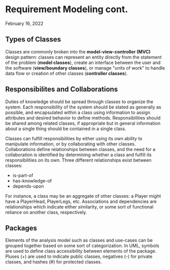 # Requirement Modeling cont.
February 16, 2022

## Types of Classes
Classes are commonly broken into the **model-view-controller (MVC)** design pattern: classes can represent an entity directly from the statement of the problem (**model classes**), create an interface between the user and the software (**view/boundary classes**), or manage "units of work" to handle data flow or creation of other classes (**controller classes**).

## Responsibilites and Collaborations
Duties of knowledge should be spread through classes to organize the system. Each responsibility of the system should be stated as generally as possible, and encapsulated within a class using information to assign attributes and desired behavior to define methods. Responsibilities should be shared among related classes, if appropriate but in general information about a single thing should be contained in a single class.

Classes can fulfill responsibilities by either using its own ability to manipulate information, or by collaborating with other classes. Collaborations define relationships between classes, and the need for a collaboration is identified by determining whether a class and fulfill its responsibilities on its own. Three different relationships exist between classes:
- is-part-of
- has-knowledge-of
- depends-upon

For instance, a class may be an aggregate of other classes: a Player might have a PlayerHead, PlayerLegs, etc. Associations and dependencies are relationships which indicate either similarity, or some sort of functional reliance on another class, respectively.

## Packages
Elements of the analysis model such as classes and use-cases can be grouped together based on some sort of categorization. In UML, symbols are used to define class accessibility between elements of the package. Pluses (+) are used to indicate public classes, negatives (-) for private classes, and hashes (#) for protected classes.